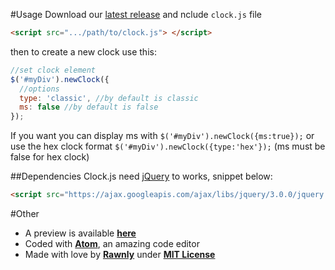 #Usage
Download our [latest release](https://github.com/Rawnly/clock.js/releases) and nclude `clock.js` file 
```html
<script src=".../path/to/clock.js"> </script>
```
then to create a new clock use this: 
```JavaScript
//set clock element
$('#myDiv').newClock({
  //options
  type: 'classic', //by default is classic
  ms: false //by default is false
});
```

If you want you can display ms with `$('#myDiv').newClock({ms:true});` or use the hex clock format `$('#myDiv').newClock({type:'hex'});` (ms must be false for hex clock)

##Dependencies
Clock.js need [jQuery](https://github.com/jquery/jquery) to works, snippet below:

```html
<script src="https://ajax.googleapis.com/ajax/libs/jquery/3.0.0/jquery.min.js"></script>
```

#Other
- A preview is available [**here**](https://webe.io/clocktest)
- Coded with [**Atom**](http://atom.io), an amazing code editor
- Made with love by [**Rawnly**](http://github.com/Rawnly) under [**MIT License**](https://github.com/Rawnly/clock.js/blob/master/LICENSE)
